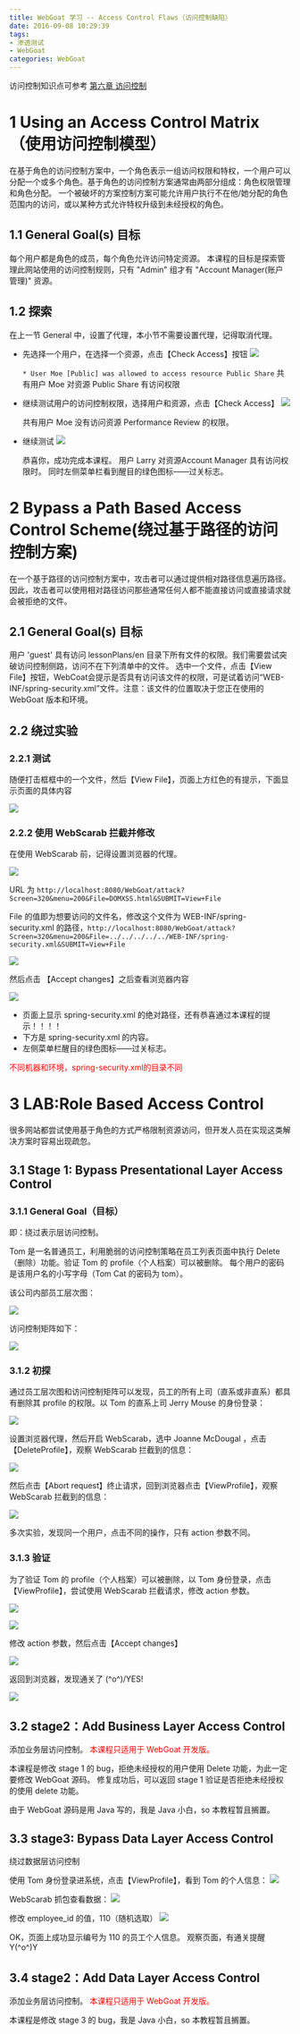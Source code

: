 ```yaml
---
title: WebGoat 学习 -- Access Control Flaws（访问控制缺陷）
date: 2016-09-08 10:29:39
tags:
- 渗透测试
- WebGoat
categories: WebGoat
---
```

访问控制知识点可参考 [第六章 访问控制](http://www.cec-ceda.org.cn/information/book/info_6.htm)
<!-- more -->
# 1 Using an Access Control Matrix（使用访问控制模型）
在基于角色的访问控制方案中，一个角色表示一组访问权限和特权，一个用户可以分配一个或多个角色。基于角色的访问控制方案通常由两部分组成：角色权限管理和角色分配。
一个被破坏的方案控制方案可能允许用户执行不在他/她分配的角色范围内的访问，或以某种方式允许特权升级到未经授权的角色。

## 1.1 General Goal(s) 目标
每个用户都是角色的成员，每个角色允许访问特定资源。
本课程的目标是探索管理此网站使用的访问控制规则，只有 "Admin" 组才有 "Account Manager(账户管理)" 资源。

## 1.2 探索
在上一节 General 中，设置了代理，本小节不需要设置代理，记得取消代理。

- 先选择一个用户，在选择一个资源，点击【Check Access】按钮
    ![](http://ww2.sinaimg.cn/large/005CA6ZCgw1f7m0zycfgoj30ir046aae.jpg)

    `* User Moe [Public] was allowed to access resource Public Share`
    共有用户 Moe 对资源 Public Share 有访问权限

- 继续测试用户的访问控制权限，选择用户和资源，点击【Check Access】
    ![](http://ww1.sinaimg.cn/large/005CA6ZCgw1f7m2rfvuzuj30ir047aaj.jpg)

    共有用户 Moe 没有访问资源 Performance Review 的权限。

- 继续测试
    ![](http://ww4.sinaimg.cn/large/005CA6ZCgw1f7m2rxfw6lj30ir04ujs8.jpg)

    恭喜你，成功完成本课程。
    用户 Larry 对资源Account Manager 具有访问权限时。
    同时左侧菜单栏看到醒目的绿色图标——过关标志。

# 2 Bypass a Path Based Access Control Scheme(绕过基于路径的访问控制方案)
在一个基于路径的访问控制方案中，攻击者可以通过提供相对路径信息遍历路径。因此，攻击者可以使用相对路径访问那些通常任何人都不能直接访问或直接请求就会被拒绝的文件。

## 2.1 General Goal(s) 目标
用户 'guest' 具有访问 lessonPlans/en 目录下所有文件的权限。我们需要尝试突破访问控制侧路，访问不在下列清单中的文件。
选中一个文件，点击【View File】按钮，WebCoat会提示是否具有访问该文件的权限，可是试着访问“WEB-INF/spring-security.xml”文件。注意：该文件的位置取决于您正在使用的WebGoat 版本和环境。

## 2.2 绕过实验
### 2.2.1 测试
随便打击框框中的一个文件，然后【View File】，页面上方红色的有提示，下面显示页面的具体内容

![](http://ww4.sinaimg.cn/large/005CA6ZCgw1f7m5qdo181j30iu0g3tbd.jpg)

### 2.2.2 使用 WebScarab 拦截并修改
在使用 WebScarab 前，记得设置浏览器的代理。

![](http://ww1.sinaimg.cn/large/005CA6ZCgw1f7m6fggkpgj30l90e5n03.jpg)

URL 为 `http://localhost:8080/WebGoat/attack?Screen=320&menu=200&File=DOMXSS.html&SUBMIT=View+File`  

File 的值即为想要访问的文件名，修改这个文件为 WEB-INF/spring-security.xml 的路径，`http://localhost:8080/WebGoat/attack?Screen=320&menu=200&File=../../../../../WEB-INF/spring-security.xml&SUBMIT=View+File`

![](http://ww1.sinaimg.cn/large/005CA6ZCgw1f7m6n08zdtj30l90e5juh.jpg)

然后点击 【Accept changes】之后查看浏览器内容

![](http://ww3.sinaimg.cn/large/005CA6ZCgw1f7m78tp2u1j30qy0ar78d.jpg)

- 页面上显示 spring-security.xml 的绝对路径，还有恭喜通过本课程的提示！！！！
- 下方是 spring-security.xml 的内容。
- 左侧菜单栏醒目的绿色图标——过关标志。

<font color="red"> 不同机器和环境，spring-security.xml的目录不同 </font>

# 3 LAB:Role Based Access Control
很多网站都尝试使用基于角色的方式严格限制资源访问，但开发人员在实现这类解决方案时容易出现疏忽。
## 3.1 Stage 1: Bypass Presentational Layer Access Control
### 3.1.1 General Goal（目标）
即：绕过表示层访问控制。

Tom 是一名普通员工，利用脆弱的访问控制策略在员工列表页面中执行 Delete（删除）功能。验证 Tom 的 profile（个人档案）可以被删除。
每个用户的密码是该用户名的小写字母（Tom Cat 的密码为 tom）。

该公司内部员工层次图：

![](http://ww2.sinaimg.cn/large/005CA6ZCgw1f7mi0pmp1pj30h40c675u.jpg)

访问控制矩阵如下：

![](http://ww4.sinaimg.cn/large/005CA6ZCgw1f7mi185ydjj30n40770tj.jpg)

### 3.1.2 初探
通过员工层次图和访问控制矩阵可以发现，员工的所有上司（直系或非直系）都具有删除其 profile 的权限。以 Tom 的直系上司 Jerry Mouse 的身份登录：

![](http://ww3.sinaimg.cn/large/005CA6ZCgw1f7mhne9n7lj30h80br75b.jpg)

设置浏览器代理，然后开启 WebScarab，选中 Joanne McDougal ，点击 【DeleteProfile】，观察 WebScarab 拦截到的信息：

![](http://ww3.sinaimg.cn/large/005CA6ZCgw1f7mhtgltbwj30l10du41m.jpg)

然后点击【Abort request】终止请求，回到浏览器点击【ViewProfile】，观察 WebScarab 拦截到的信息：

![](http://ww4.sinaimg.cn/large/005CA6ZCgw1f7mhy5p43dj30l10dun0a.jpg)

多次实验，发现同一个用户，点击不同的操作，只有 action 参数不同。

### 3.1.3 验证
为了验证 Tom 的 profile（个人档案）可以被删除，以 Tom 身份登录，点击【ViewProfile】，尝试使用 WebScarab 拦截请求，修改 action 参数。

![](http://ww4.sinaimg.cn/large/005CA6ZCgw1f7mi3ucyovj30h80b0mxy.jpg)

![](http://ww2.sinaimg.cn/large/005CA6ZCgw1f7mi4liz17j30l10duad6.jpg)

修改 action 参数，然后点击【Accept changes】

![](http://ww3.sinaimg.cn/large/005CA6ZCgw1f7mid0kzjcj30l10du0vu.jpg)

返回到浏览器，发现通关了 \(^o^)/YES!

![](http://ww1.sinaimg.cn/large/005CA6ZCgw1f7mi9xyk63j30mt0e3diu.jpg)

## 3.2 stage2：Add Business Layer Access Control
添加业务层访问控制。
<font color="red"> 本课程只适用于 WebGoat 开发版。</font>

本课程是修改 stage 1 的 bug，拒绝未经授权的用户使用 Delete 功能，为此一定要修改 WebGoat 源码。
修复成功后，可以返回 stage 1 验证是否拒绝未经授权的使用 delete 功能。

由于 WebGoat 源码是用 Java 写的，我是 Java 小白，so 本教程暂且搁置。

## 3.3 stage3: Bypass Data Layer Access Control
绕过数据层访问控制

使用 Tom 身份登录进系统，点击【ViewProfile】，看到 Tom 的个人信息：
![](http://ww1.sinaimg.cn/large/005CA6ZCgw1f7yzr03cl0j30go0b5gn7.jpg)

WebScarab 抓包查看数据：
![](http://ww2.sinaimg.cn/large/005CA6ZCgw1f7yzukia87j30l10du41m.jpg)

修改 employee_id 的值，110（随机选取）
![](http://ww3.sinaimg.cn/large/005CA6ZCgw1f7yzxvcch5j30go0b7wgi.jpg)

OK，页面上成功显示编号为 110 的员工个人信息。
观察页面，有通关提醒 Y(^o^)Y

## 3.4 stage2：Add Data Layer Access Control
添加业务层访问控制。
<font color="red"> 本课程只适用于 WebGoat 开发版。</font>

本课程是修改 stage 3 的 bug，我是 Java 小白，so 本教程暂且搁置。



